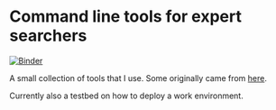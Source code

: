Command line tools for expert searchers
==============================================================================

[![Binder](https://mybinder.org/badge_logo.svg)](https://mybinder.org/v2/gh/knh11545/cli4es/HEAD)

A small collection of tools that I use. Some originally came from [here](https://github.com/knh11545/commandline4expertsearchers).

Currently also a testbed on how to deploy a work environment.


